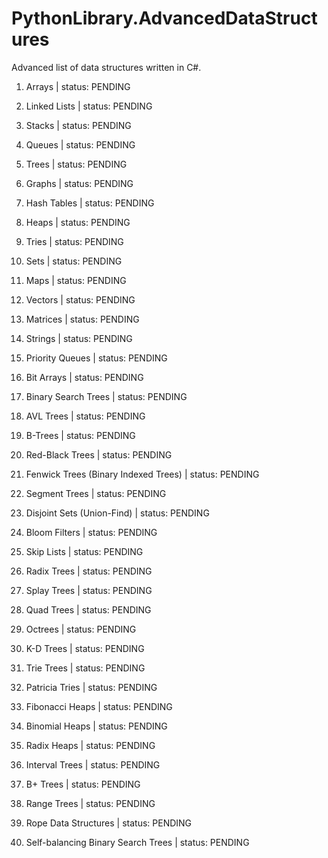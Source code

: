 # PythonLibrary.AdvancedDataStructures

Advanced list of data structures written in C#.

01. Arrays | status: PENDING

02. Linked Lists | status: PENDING

03. Stacks | status: PENDING

04. Queues | status: PENDING

05. Trees | status: PENDING

06. Graphs | status: PENDING

07. Hash Tables | status: PENDING

08. Heaps | status: PENDING

09. Tries | status: PENDING

10. Sets | status: PENDING

11. Maps | status: PENDING

12. Vectors | status: PENDING

13. Matrices | status: PENDING

14. Strings | status: PENDING

15. Priority Queues | status: PENDING

16. Bit Arrays | status: PENDING

17. Binary Search Trees | status: PENDING

18. AVL Trees | status: PENDING

19. B-Trees | status: PENDING

20. Red-Black Trees | status: PENDING

21. Fenwick Trees (Binary Indexed Trees) | status: PENDING

22. Segment Trees | status: PENDING

23. Disjoint Sets (Union-Find) | status: PENDING

24. Bloom Filters | status: PENDING

25. Skip Lists | status: PENDING

26. Radix Trees | status: PENDING

27. Splay Trees | status: PENDING

28. Quad Trees | status: PENDING

29. Octrees | status: PENDING

30. K-D Trees | status: PENDING

31. Trie Trees | status: PENDING

32. Patricia Tries | status: PENDING

33. Fibonacci Heaps | status: PENDING

34. Binomial Heaps | status: PENDING

35. Radix Heaps | status: PENDING

36. Interval Trees | status: PENDING

37. B+ Trees | status: PENDING

38. Range Trees | status: PENDING

39. Rope Data Structures | status: PENDING

40. Self-balancing Binary Search Trees | status: PENDING
